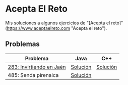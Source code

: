 # Acepta El Reto
Mis soluciones a algunos ejercicios de "[Acepta el reto]"(https://www.aceptaelreto.com "Acepta el reto").

## Problemas                    
Problema  | Java | C++
------------- | ------------- | -------------
[283: Invirtiendo en Jaén](https://www.aceptaelreto.com/problem/statement.php?id=283 "283: Invirtiendo en Jaén")  | [Solución](https://github.com/perex/Acepta-El-Reto/blob/main/Reto283.java "Solución") |  [Solución](https://github.com/perex/Acepta-El-Reto/blob/main/Reto283.cpp "Solución")
485: Senda pirenaica | [Solución](https://github.com/perex/Acepta-El-Reto/blob/main/Reto485.java "Solución")



